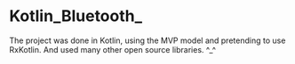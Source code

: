 # Kotlin_Bluetooth_
The project was done in Kotlin, using the MVP model and pretending to use RxKotlin. And used many other open source libraries. ^_^
